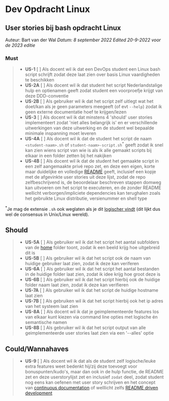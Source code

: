 # Dev Opdracht Linux

## User stories bij bash opdracht Linux

Auteur: Bart van der Wal
*Datum: 8 september 2022*
*Edited 20-9-2022 voor de 2023 editie*

### Must

> - **US-1** [ ] Als docent wil ik dat een DevOps student een Linux bash script schrijft zodat deze laat zien over basis Linux vaardigheden te beschikken
> - **US-2A** [ ] Als docent wil ik dat student het script Nederlandstalige hulp en optienamen geeft zodat student een voorproefje krijgt van deze DDD-conventie
> - **US-2B** [ ] Als gebruiker wil ik dat het script zelf uitlegt wat het doet/kan als je geen parameters meegeeft (of evt `--help`) zodat ik geen externe documentatie hoef te krijgen/lezen
> - **US-3** [ ] Als docent wil ik dat minstens 4 'should' user stories  implementeert zodat 'niet alles belangrijk is' en er verschillende uitwerkingen van deze uitwerking en de student wel bepaalde minimale inspanning moet leveren
> - **US-4A** [ ] Als docent wil ik dat de student het script de naam `<student-naam>.sh` of `student-naam>-script.sh`<sup>*</sup> geeft zodat ik snel kan zien wiens script van wie is als ik alle gemaakt scripts bij elkaar in een folder zetten bij het nakijken
> - **US-4B** [ ] Als docent wil ik dat de student het gemaakte script in een zelf aangemaakte privé repo zet, en deze een eigen, korte maar duidelijke en volledige [README](https://docs.microsoft.com/en-us/azure/devops/repos/git/create-a-readme) geeft, inclusief een kopje met  de afgevinkte user stories uit deze lijst, zodat de repo zelfbeschrijvend is, de beoordelaar beschreven stappen domweg kan uitvoeren om het script te executeren, en de zonder README wellicht verborgen/impliciete dependencies kan terughalen zoals het gebruikte Linux distributie, versienummer en shell type

<sup>*</sup>Je mag de extensie `.sh` ook weglaten als je dit [logischer vindt](https://stackoverflow.com/questions/27813563/what-is-the-bash-file-extension) (dit lijkt dus wel de consensus in Unix/Linux wereld).

## Should

> - **US-5A** [ ] Als gebruiker wil ik dat het script het aantal subfolders van de [home](https://nl.wikipedia.org/wiki/Homedirectory) folder toont, zodat ik een beeld krijg hoe uitgebreid dit is
> - **US-5B** [ ] Als gebruiker wil ik dat het script ook de naam van huidige gebruiker laat zien, zodat ik deze kan veriferen
> - **US-6A** [ ] Als gebruiker wil ik dat het script het aantal bestanden in de huidige folder laat zien, zodat ik idee krijg hoe groot deze is
> - **US-6B** [ ] Als gebruiker wil ik dat het script hierbij ook de huidige folder naam laat zien, zodat ik deze kan verifieren
> - **US-7A** [ ] Als gebruiker wil ik dat het script de huidige hostname laat zien
> - **US-7B** [ ] Als gebruiken wil ik dat het script hierbij ook het ip adres van het systeem laat zien
> - **US-8A** [ ] Als docent wil ik dat je geimplementeerde features los van elkaar kunt kiezen via command line opties met logische én semantische namen
> - **US-8B** [ ] Als gebruiker wil ik dat het script output van alle geimplementeerde user stories laat zien via een '--alles' optie

## Could/Wannahaves

> - **US-9** [ ] Als docent wil ik dat als de student zelf logische/leuke extra features weet bedenkt hij/zij deze toevoegt voor bonuspunten/kudo's, maar dan ook in de hulp functie, de README zet en deze userstorylijst zet en inclusief `zodat` deel, zodat student nog eens kan oefenen met user story schrijven en het concept van [continuous documentation](https://thenewstack.io/continuous-documentation-in-a-ci-cd-world/) of welllicht zelfs [README driven development](https://rathes.me/blog/en/readme-driven-development/)
